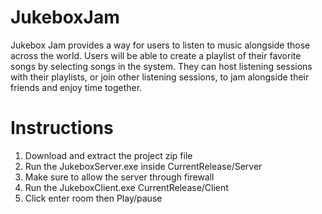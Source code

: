 # JukeboxJam

Jukebox Jam provides a way for users to listen to music alongside those across the world. Users will be able to create a playlist of their favorite songs by selecting songs in the system. They can host listening sessions with their playlists, or join other listening sessions, to jam alongside their friends and enjoy time together.

# Instructions
<ol>
  <li>Download and extract the project zip file</li>
  <li>Run the JukeboxServer.exe inside CurrentRelease/Server</li>
  <li>Make sure to allow the server through firewall</li>
  <li>Run the JukeboxClient.exe CurrentRelease/Client</li>
  <li>Click enter room then Play/pause</li>
</ol>
